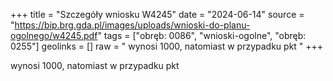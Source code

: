 +++
title = "Szczegóły wniosku W4245"
date = "2024-06-14"
source = "https://bip.brg.gda.pl/images/uploads/wnioski-do-planu-ogolnego/w4245.pdf"
tags = ["obręb: 0086", "wnioski-ogolne", "obręb: 0255"]
geolinks = []
raw = " wynosi 1000, natomiast w przypadku pkt "
+++

 wynosi 1000, natomiast w przypadku pkt 


